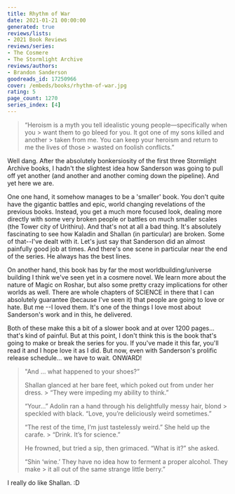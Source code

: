 ```yaml
---
title: Rhythm of War
date: 2021-01-21 00:00:00
generated: true
reviews/lists:
- 2021 Book Reviews
reviews/series:
- The Cosmere
- The Stormlight Archive
reviews/authors:
- Brandon Sanderson
goodreads_id: 17250966
cover: /embeds/books/rhythm-of-war.jpg
rating: 5
page_count: 1270
series_index: [4]
---
```

> “Heroism is a myth you tell idealistic young people—specifically when you > want them to go bleed for you. It got one of my sons killed and another > taken from me. You can keep your heroism and return to me the lives of those > wasted on foolish conflicts.”

Well dang. After the absolutely bonkersiosity of the first three Stormlight Archive books, I hadn't the slightest idea how Sanderson was going to pull off yet another (and another and another coming down the pipeline). And yet here we are.  

<!--more-->

One one hand, it somehow manages to be a 'smaller' book. You don't quite have the gigantic battles and epic, world changing revelations of the previous books. Instead, you get a much more focused look, dealing more directly with some very broken people or battles on much smaller scales (the Tower city of Urithiru). And that's not at all a bad thing. It's absolutely fascinating to see how Kaladin and Shallan (in particular) are broken. Some of that--I've dealt with it. Let's just say that Sanderson did an almost painfully good job at times. And there's one scene in particular near the end of the series. He always has the best lines.  

On another hand, this book has by far the most worldbuilding/universe building I think we've seen yet in a cosmere novel. We learn more about the nature of Magic on Roshar, but also some pretty crazy implications for other worlds as well. There are whole chapters of SCIENCE in there that I can absolutely guarantee (because I've seen it) that people are going to love or hate. But me --I loved them. It's one of the things I love most about Sanderson's work and in this, he delivered.  

Both of these make this a bit of a slower book and at over 1200 pages... that's kind of painful. But at this point, I don't think this is the book that's going to make or break the series for you. If you've made it this far, you'll read it and I hope love it as I did. But now, even with Sanderson's prolific release schedule... we have to wait. ONWARD!  

> "And … what happened to your shoes?”  
>
> Shallan glanced at her bare feet, which poked out from under her dress. > “They were impeding my ability to think.”  
>
> “Your…” Adolin ran a hand through his delightfully messy hair, blond > speckled with black. “Love, you’re deliciously weird sometimes.”  
>
> “The rest of the time, I’m just tastelessly weird.” She held up the carafe. > “Drink. It’s for science.”  
>
> He frowned, but tried a sip, then grimaced. “What is it?” she asked.  
>
> “Shin ‘wine.’ They have no idea how to ferment a proper alcohol. They make > it all out of the same strange little berry.”  

I really do like Shallan. :D